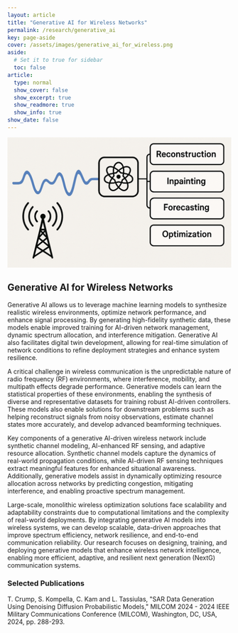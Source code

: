 ```yaml
---
layout: article
title: "Generative AI for Wireless Networks"
permalink: /research/generative_ai
key: page-aside
cover: /assets/images/generative_ai_for_wireless.png
aside:
  # Set it to true for sidebar
  toc: false
article:
  type: normal
  show_cover: false
  show_excerpt: true
  show_readmore: true
  show_info: true
show_date: false
---
```


![/assets/images/generative_ai_for_wireless.png](/assets/images/generative_ai_for_wireless.png)

## Generative AI for Wireless Networks
Generative AI allows us to leverage machine learning models to synthesize realistic wireless environments, optimize network performance, and enhance signal processing. By generating high-fidelity synthetic data, these models enable improved training for AI-driven network management, dynamic spectrum allocation, and interference mitigation. Generative AI also facilitates digital twin development, allowing for real-time simulation of network conditions to refine deployment strategies and enhance system resilience.

A critical challenge in wireless communication is the unpredictable nature of radio frequency (RF) environments, where interference, mobility, and multipath effects degrade performance. Generative models can learn the statistical properties of these environments, enabling the synthesis of diverse and representative datasets for training robust AI-driven controllers. These models also enable solutions for downstream problems such as helping reconstruct signals from noisy observations, estimate channel states more accurately, and develop advanced beamforming techniques.

Key components of a generative AI-driven wireless network include synthetic channel modeling, AI-enhanced RF sensing, and adaptive resource allocation. Synthetic channel models capture the dynamics of real-world propagation conditions, while AI-driven RF sensing techniques extract meaningful features for enhanced situational awareness. Additionally, generative models assist in dynamically optimizing resource allocation across networks by predicting congestion, mitigating interference, and enabling proactive spectrum management.

Large-scale, monolithic wireless optimization solutions face scalability and adaptability constraints due to computational limitations and the complexity of real-world deployments. By integrating generative AI models into wireless systems, we can develop scalable, data-driven approaches that improve spectrum efficiency, network resilience, and end-to-end communication reliability. Our research focuses on designing, training, and deploying generative models that enhance wireless network intelligence, enabling more efficient, adaptive, and resilient next generation (NextG) communication systems.

### Selected Publications
T. Crump, S. Kompella, C. Kam and L. Tassiulas, "SAR Data Generation Using Denoising Diffusion Probabilistic Models," MILCOM 2024 - 2024 IEEE Military Communications Conference (MILCOM), Washington, DC, USA, 2024, pp. 288-293.

